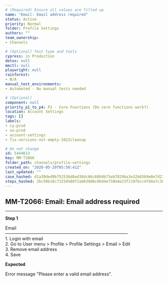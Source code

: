 ```yaml
---
# (Required) Ensure all values are filled up
name: "Email: Email address required"
status: Active
priority: Normal
folder: Profile Settings
authors: ""
team_ownership: 
- Channels

# (Optional) Test type and tools
cypress: in Production
detox: null
mmctl: null
playwright: null
rainforest: 
- N/A
manual_test_environments: 
- Automated - No manual tests needed

# (Optional)
component: null
priority_p1_to_p4: P2 - Core Functions (Do core functions work?)
location: Account Settings
tags: []
labels: 
- cy-prod
- se-prod
- account-settings
- fix-versions-not-empty-2022cleanup

# Do not change
id: 5444613
key: MM-T2066
folder_path: channels/profile-settings
created_on: "2020-05-20T05:50:41Z"
last_updated: ""
case_hashed: d1a39ded9b75253bd8ed38dc66c60b9b73eb7829ba3e32b65b9e0e7d27999f5dc559ea67465776b205e48a293ce17523
steps_hashed: 2bc50b10c73254588f2a6639d6c0bd4ef5844e23f219fbcc47d4a7c38d0d84262f0201807d5949f714ef46d86e710832
---
```


## MM-T2066: Email: Email address required

---

**Step 1**

Email\
————————————————————————————\
1\. Login with email\
2\. Go to User menu > Profile > Profile Settings > Email > Edit\
3\. Remove email address\
4\. Save

**Expected**

Error message "Please enter a valid email address".
